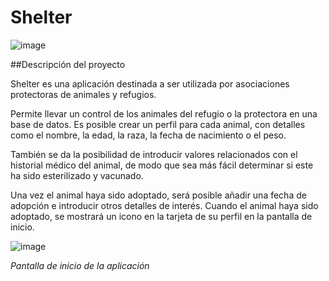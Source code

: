 # Shelter

![image](https://i.imgur.com/sPnJf2m.png)

##Descripción del proyecto

Shelter es una aplicación destinada a ser utilizada por asociaciones protectoras de animales y refugios.

Permite llevar un control de los animales del refugio o la protectora en una base de datos. Es posible crear un perfil para cada animal, con detalles como el nombre, la edad, la raza, la fecha de nacimiento o el peso.

También se da la posibilidad de introducir valores relacionados con el historial médico del animal, de modo que sea más fácil determinar si este ha sido esterilizado y vacunado.

Una vez el animal haya sido adoptado, será posible añadir una fecha de adopción e introducir otros detalles de interés. Cuando el animal haya sido adoptado, se mostrará un icono en la tarjeta de su perfil en la pantalla de inicio.

![image](https://i.imgur.com/cXlZRXv.png) 

_Pantalla de inicio de la aplicación_

